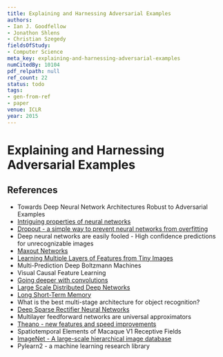 ```yaml
---
title: Explaining and Harnessing Adversarial Examples
authors:
- Ian J. Goodfellow
- Jonathon Shlens
- Christian Szegedy
fieldsOfStudy:
- Computer Science
meta_key: explaining-and-harnessing-adversarial-examples
numCitedBy: 10104
pdf_relpath: null
ref_count: 22
status: todo
tags:
- gen-from-ref
- paper
venue: ICLR
year: 2015
---
```


# Explaining and Harnessing Adversarial Examples

## References

- Towards Deep Neural Network Architectures Robust to Adversarial Examples
- [Intriguing properties of neural networks](./intriguing-properties-of-neural-networks.md)
- [Dropout - a simple way to prevent neural networks from overfitting](./dropout-a-simple-way-to-prevent-neural-networks-from-overfitting.md)
- Deep neural networks are easily fooled - High confidence predictions for unrecognizable images
- [Maxout Networks](./maxout-networks.md)
- [Learning Multiple Layers of Features from Tiny Images](./learning-multiple-layers-of-features-from-tiny-images.md)
- Multi-Prediction Deep Boltzmann Machines
- Visual Causal Feature Learning
- [Going deeper with convolutions](./going-deeper-with-convolutions.md)
- [Large Scale Distributed Deep Networks](./large-scale-distributed-deep-networks.md)
- [Long Short-Term Memory](./long-short-term-memory.md)
- What is the best multi-stage architecture for object recognition?
- [Deep Sparse Rectifier Neural Networks](./deep-sparse-rectifier-neural-networks.md)
- Multilayer feedforward networks are universal approximators
- [Theano - new features and speed improvements](./theano-new-features-and-speed-improvements.md)
- Spatiotemporal Elements of Macaque V1 Receptive Fields
- [ImageNet - A large-scale hierarchical image database](./imagenet-a-large-scale-hierarchical-image-database.md)
- Pylearn2 - a machine learning research library
